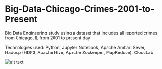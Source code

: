 # Big-Data-Chicago-Crimes-2001-to-Present
Big Data Engineering study using a dataset that includes all reported crimes from Chicago, IL from 2001 to present day

Technologies used: Python, Jupyter Notebook, Apache Ambari Sever, Hadoop (HDFS, Apache Hive, Apache Zookeeper, MapReduce), CloudLab


![alt text](https://i.imgur.com/RhHDRqc.png)
